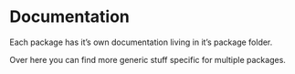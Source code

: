 # Documentation

Each package has it’s own documentation living in it’s package folder.

Over here you can find more generic stuff specific for multiple packages.
